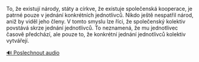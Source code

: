 
To, že existují národy, státy a církve, že existuje společenská kooperace, je patrné pouze v jednání konkrétních jednotlivců. Nikdo ještě nespatřil národ, aniž by viděl jeho členy. V tomto smyslu lze říci, že společenský kolektiv povstává skrze jednání jednotlivců. To neznamená, že mu jednotlivec časově předchází, ale pouze to, že konkrétní jednání jednotlivců kolektiv vytvářejí.

[🔊 Poslechnout audio](/data/7-paragraphs/audio/chapter_18/para_012-To-e-existuj-nrody-stty-a-crkve-e-existuj.mp3)
